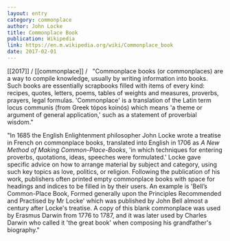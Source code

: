 ```yaml
---
layout: entry
category: commonplace
author: John Locke
title: Commonplace Book
publication: Wikipedia
link: https://en.m.wikipedia.org/wiki/Commonplace_book
date: 2017-02-01
---
```


[[2017]] / [[commonplace]] / 
 
"Commonplace books (or commonplaces) are a way to compile knowledge, usually by writing information into books. Such books are essentially scrapbooks filled with items of every kind: recipes, quotes, letters, poems, tables of weights and measures, proverbs, prayers, legal formulas. 'Commonplace' is a translation of the Latin term locus communis (from Greek tópos koinós) which means 'a theme or argument of general application,' such as a statement of proverbial wisdom."

"In 1685 the English Enlightenment philosopher John Locke wrote a treatise in French on commonplace books, translated into English in 1706 as *A New Method of Making Common-Place-Books*, 'in which techniques for entering proverbs, quotations, ideas, speeches were formulated.' Locke gave specific advice on how to arrange material by subject and category, using such key topics as love, politics, or religion. Following the publication of his work, publishers often printed empty commonplace books with space for headings and indices to be filled in by their users. An example is 'Bell’s Common-Place Book, Formed generally upon the Principles Recommended and Practised by Mr Locke' which was published by John Bell almost a century after Locke's treatise. A copy of this blank commonplace was used by Erasmus Darwin from 1776 to 1787, and it was later used by Charles Darwin who called it 'the great book' when composing his grandfather's biography."